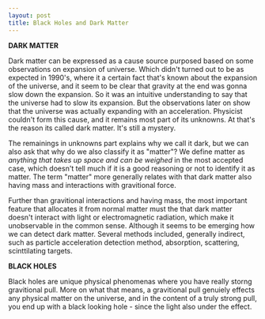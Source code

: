 ```yaml
---
layout: post
title: Black Holes and Dark Matter
---
```


__DARK MATTER__

Dark matter can be expressed as a cause source purposed based on some observations on expansion of universe. Which didn't turned out to be as expected in 1990's, where it a certain fact that's known about the expansion of the universe, and it seem to be clear that gravity at the end was gonna slow down the expansion. So it was an intuitive understanding to say that the universe had to slow its expansion. But the observations later on show that the universe was actually expanding with an acceleration. Physicist couldn't form this cause, and it remains most part of its unknowns. At that's the reason its called dark matter. It's still a mystery.

The remainings in unknowns part explains why we call it dark, but we can also ask that why do we also classify it as "matter"? We define matter as *anything that takes up space and can be weighed* in the most accepted case, which doesn't tell much if it is a good reasoning or not to identify it as matter. The term "matter" more generally relates with that dark matter also having mass and interactions with gravitional force.

Further than gravitional interactions and having mass, the most important feature that allocates it from normal matter must the that dark matter doesn't interact with light or electromagnetic radiation, which make it unobservable in the common sense. Although it seems to be emerging how we can detect dark matter. Several methods included, generally indirect, such as particle acceleration detection method, absorption, scattering, scinttilating targets. 

__BLACK HOLES__

Black holes are unique physical phenomenas where you have really storng gravitional pull. More on what that means, a gravitional pull genuiely effects any physical matter on the universe, and in the content of a truly strong pull, you end up with a black looking hole - since the light also under the effect.